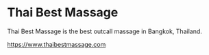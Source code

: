 # Thai Best Massage
Thai Best Massage is the best outcall massage in Bangkok, Thailand.

https://www.thaibestmassage.com
